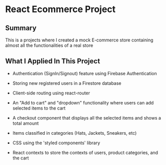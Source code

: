# React Ecommerce Project

## Summary

This is a projects where I created a mock E-commerce store containing almost all the functionalities of a real store

## What I Applied In This Project

* Authentication (SignIn/Signout) feature using Firebase Authentication

* Storing new registered users in a Firestore database

* Client-side routing using react-router

* An "Add to cart" and "dropdown" functionality where users can add selected items to the cart

* A checkout component that displays all the selected items and shows a total amount

* Items classified in categories (Hats, Jackets, Sneakers, etc)

* CSS using the 'styled components' library

* React contexts to store the contexts of users, product categories, and the cart
